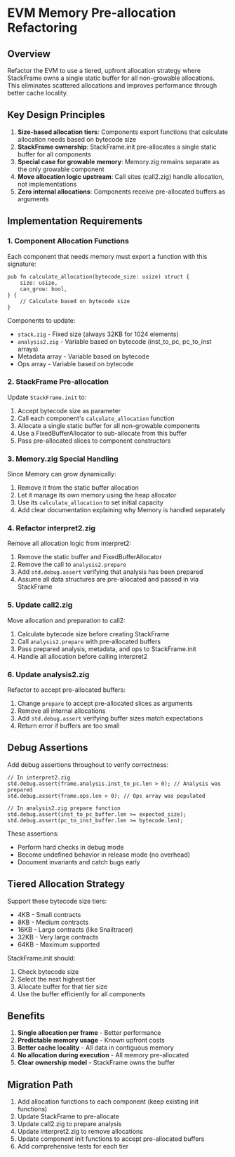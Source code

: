 # EVM Memory Pre-allocation Refactoring

## Overview

Refactor the EVM to use a tiered, upfront allocation strategy where StackFrame owns a single static buffer for all non-growable allocations. This eliminates scattered allocations and improves performance through better cache locality.

## Key Design Principles

1. **Size-based allocation tiers**: Components export functions that calculate allocation needs based on bytecode size
2. **StackFrame ownership**: StackFrame.init pre-allocates a single static buffer for all components
3. **Special case for growable memory**: Memory.zig remains separate as the only growable component
4. **Move allocation logic upstream**: Call sites (call2.zig) handle allocation, not implementations
5. **Zero internal allocations**: Components receive pre-allocated buffers as arguments

## Implementation Requirements

### 1. Component Allocation Functions

Each component that needs memory must export a function with this signature:

```zig
pub fn calculate_allocation(bytecode_size: usize) struct {
    size: usize,
    can_grow: bool,
} {
    // Calculate based on bytecode size
}
```

Components to update:
- `stack.zig` - Fixed size (always 32KB for 1024 elements)
- `analysis2.zig` - Variable based on bytecode (inst_to_pc, pc_to_inst arrays)
- Metadata array - Variable based on bytecode
- Ops array - Variable based on bytecode

### 2. StackFrame Pre-allocation

Update `StackFrame.init` to:
1. Accept bytecode size as parameter
2. Call each component's `calculate_allocation` function
3. Allocate a single static buffer for all non-growable components
4. Use a FixedBufferAllocator to sub-allocate from this buffer
5. Pass pre-allocated slices to component constructors

### 3. Memory.zig Special Handling

Since Memory can grow dynamically:
1. Remove it from the static buffer allocation
2. Let it manage its own memory using the heap allocator
3. Use its `calculate_allocation` to set initial capacity
4. Add clear documentation explaining why Memory is handled separately

### 4. Refactor interpret2.zig

Remove all allocation logic from interpret2:
1. Remove the static buffer and FixedBufferAllocator
2. Remove the call to `analysis2.prepare`
3. Add `std.debug.assert` verifying that analysis has been prepared
4. Assume all data structures are pre-allocated and passed in via StackFrame

### 5. Update call2.zig

Move allocation and preparation to call2:
1. Calculate bytecode size before creating StackFrame
2. Call `analysis2.prepare` with pre-allocated buffers
3. Pass prepared analysis, metadata, and ops to StackFrame.init
4. Handle all allocation before calling interpret2

### 6. Update analysis2.zig

Refactor to accept pre-allocated buffers:
1. Change `prepare` to accept pre-allocated slices as arguments
2. Remove all internal allocations
3. Add `std.debug.assert` verifying buffer sizes match expectations
4. Return error if buffers are too small

## Debug Assertions

Add debug assertions throughout to verify correctness:

```zig
// In interpret2.zig
std.debug.assert(frame.analysis.inst_to_pc.len > 0); // Analysis was prepared
std.debug.assert(frame.ops.len > 0); // Ops array was populated

// In analysis2.zig prepare function
std.debug.assert(inst_to_pc_buffer.len >= expected_size);
std.debug.assert(pc_to_inst_buffer.len >= bytecode.len);
```

These assertions:
- Perform hard checks in debug mode
- Become undefined behavior in release mode (no overhead)
- Document invariants and catch bugs early

## Tiered Allocation Strategy

Support these bytecode size tiers:
- 4KB - Small contracts
- 8KB - Medium contracts
- 16KB - Large contracts (like Snailtracer)
- 32KB - Very large contracts
- 64KB - Maximum supported

StackFrame.init should:
1. Check bytecode size
2. Select the next highest tier
3. Allocate buffer for that tier size
4. Use the buffer efficiently for all components

## Benefits

1. **Single allocation per frame** - Better performance
2. **Predictable memory usage** - Known upfront costs
3. **Better cache locality** - All data in contiguous memory
4. **No allocation during execution** - All memory pre-allocated
5. **Clear ownership model** - StackFrame owns the buffer

## Migration Path

1. Add allocation functions to each component (keep existing init functions)
2. Update StackFrame to pre-allocate
3. Update call2.zig to prepare analysis
4. Update interpret2.zig to remove allocations
5. Update component init functions to accept pre-allocated buffers
6. Add comprehensive tests for each tier